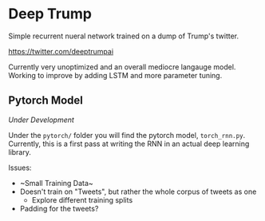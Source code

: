 # Deep Trump
Simple recurrent nueral network trained on a dump of Trump's twitter. 

https://twitter.com/deeptrumpai

Currently very unoptimized and an overall mediocre langauge model. Working to improve by adding LSTM and more parameter tuning.


## Pytorch Model
*Under Development*


Under the `pytorch/` folder you will find the pytorch model, `torch_rnn.py`. Currently, this is a first pass at writing the RNN in an actual deep learning library. 


Issues:
- ~Small Training Data~
- Doesn't train on "Tweets", but rather the whole corpus of tweets as one
	- Explore different training splits
- Padding for the tweets? 
